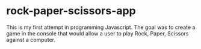 # rock-paper-scissors-app

This is my first attempt in programming Javascript. The goal was to create a game in the console that would allow a user to play Rock, Paper, Scissors against a computer. 
